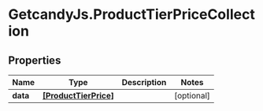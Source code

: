 # GetcandyJs.ProductTierPriceCollection

## Properties

Name | Type | Description | Notes
------------ | ------------- | ------------- | -------------
**data** | [**[ProductTierPrice]**](ProductTierPrice.md) |  | [optional] 


